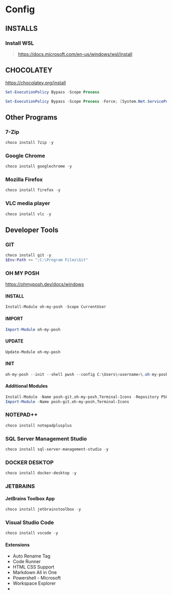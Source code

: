 # Config

## INSTALLS

### Install WSL
> https://docs.microsoft.com/en-us/windows/wsl/install



## CHOCOLATEY

https://chocolatey.org/install

``` powershell
Set-ExecutionPolicy Bypass -Scope Process
```

``` powershell
Set-ExecutionPolicy Bypass -Scope Process -Force; [System.Net.ServicePointManager]::SecurityProtocol = [System.Net.ServicePointManager]::SecurityProtocol -bor 3072; iex ((New-Object System.Net.WebClient).DownloadString('https://community.chocolatey.org/install.ps1'))
```

## Other Programs

### 7-Zip
``` powershell
choco install 7zip -y
```

### Google Chrome
``` powershell
choco install googlechrome -y
```

### Mozilla Firefox
``` powershell
choco install firefox -y
```

### VLC media player
``` powershell
choco install vlc -y
```

## Developer Tools

### GIT

``` powershell
choco install git -y
$Env:Path += ";C:\Program Files\Git"
```

### OH MY POSH

https://ohmyposh.dev/docs/windows

#### INSTALL
``` powershell
Install-Module oh-my-posh -Scope CurrentUser
```

#### IMPORT
``` powershell
Import-Module oh-my-posh
```

#### UPDATE
``` powershell
Update-Module oh-my-posh
```

#### INIT
``` powershell
oh-my-posh --init --shell pwsh --config C:\Users\<username>\.oh-my-posh\themes\nordtron.omp.json | Invoke-Expression
```

#### Additional Modules
``` powershell
Install-Module -Name posh-git,oh-my-posh,Terminal-Icons -Repository PSGallery
Import-Module -Name posh-git,oh-my-posh,Terminal-Icons
```

### NOTEPAD++

``` powershell
choco install notepadplusplus
```

### SQL Server Management Studio
``` powershell
choco install sql-server-management-studio -y
```

### DOCKER DESKTOP
``` powershell
choco install docker-desktop -y
```

### JETBRAINS

#### JetBrains Toolbox App
``` powershell
choco install jetbrainstoolbox -y
```

### Visual Studio Code

``` powershell
choco install vscode -y
```

#### Extensions
* Auto Rename Tag
* Code Runner
* HTML CSS Support
* Markdown All in One
* Powershell - Microsoft
* Workspace Explorer
* 
